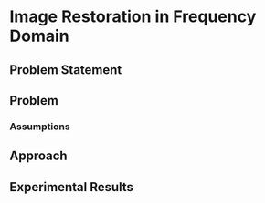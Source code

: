# Image Restoration in Frequency Domain

## Problem Statement

## Problem

### Assumptions

## Approach

## Experimental Results